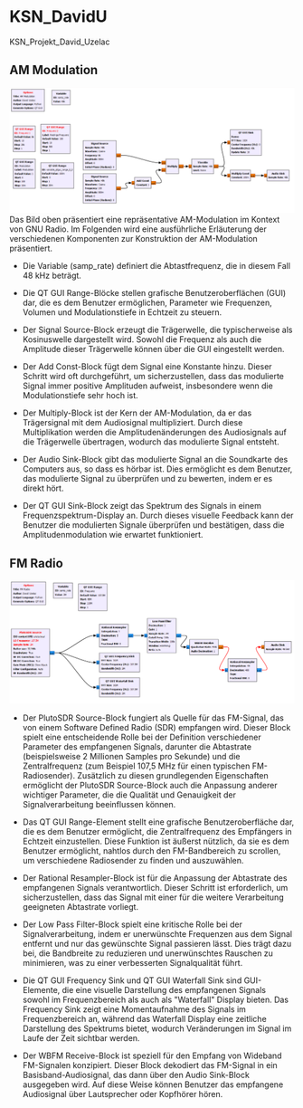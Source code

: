 # KSN_DavidU
KSN_Projekt_David_Uzelac

## AM Modulation
![alt text](https://github.com/Bypythagora/KSN_DavidU/blob/main/AM%20Modulation%20img.png)
Das Bild oben präsentiert eine repräsentative AM-Modulation im Kontext von GNU Radio. Im Folgenden wird eine ausführliche Erläuterung der verschiedenen Komponenten zur Konstruktion der AM-Modulation präsentiert.

+ Die Variable (samp_rate) definiert die Abtastfrequenz, die in diesem Fall 48 kHz beträgt.

+ Die QT GUI Range-Blöcke stellen grafische Benutzeroberflächen (GUI) dar, die es dem Benutzer ermöglichen, Parameter wie Frequenzen, Volumen und Modulationstiefe in Echtzeit zu steuern.

+ Der Signal Source-Block erzeugt die Trägerwelle, die typischerweise als Kosinuswelle dargestellt wird. Sowohl die Frequenz als auch die Amplitude dieser Trägerwelle können über die GUI eingestellt werden. 

+ Der Add Const-Block fügt dem Signal eine Konstante hinzu. Dieser Schritt wird oft durchgeführt, um sicherzustellen, dass das modulierte Signal immer positive Amplituden aufweist, insbesondere wenn die Modulationstiefe sehr hoch ist. 

+ Der Multiply-Block ist der Kern der AM-Modulation, da er das Trägersignal mit dem Audiosignal multipliziert. Durch diese Multiplikation werden die Amplitudenänderungen des Audiosignals auf die Trägerwelle übertragen, wodurch das modulierte Signal entsteht.
  
+ Der Audio Sink-Block gibt das modulierte Signal an die Soundkarte des Computers aus, so dass es hörbar ist. Dies ermöglicht es dem Benutzer, das modulierte Signal zu überprüfen und zu bewerten, indem er es direkt hört.
  
+ Der QT GUI Sink-Block zeigt das Spektrum des Signals in einem Frequenzspektrum-Display an. Durch dieses visuelle Feedback kann der Benutzer die modulierten Signale überprüfen und bestätigen, dass die Amplitudenmodulation wie erwartet funktioniert.


## FM Radio
![alt text](https://github.com/Bypythagora/KSN_DavidU/blob/main/FM%20Radio%20img.png)

+ Der PlutoSDR Source-Block fungiert als Quelle für das FM-Signal, das von einem Software Defined Radio (SDR) empfangen wird. Dieser Block spielt eine entscheidende Rolle bei der Definition verschiedener Parameter des empfangenen Signals, darunter die Abtastrate (beispielsweise 2 Millionen Samples pro Sekunde) und die Zentralfrequenz (zum Beispiel 107,5 MHz für einen typischen FM-Radiosender). Zusätzlich zu diesen grundlegenden Eigenschaften ermöglicht der PlutoSDR Source-Block auch die Anpassung anderer wichtiger Parameter, die die Qualität und Genauigkeit der Signalverarbeitung beeinflussen können.

+ Das QT GUI Range-Element stellt eine grafische Benutzeroberfläche dar, die es dem Benutzer ermöglicht, die Zentralfrequenz des Empfängers in Echtzeit einzustellen. Diese Funktion ist äußerst nützlich, da sie es dem Benutzer ermöglicht, nahtlos durch den FM-Bandbereich zu scrollen, um verschiedene Radiosender zu finden und auszuwählen.

+ Der Rational Resampler-Block ist für die Anpassung der Abtastrate des empfangenen Signals verantwortlich. Dieser Schritt ist erforderlich, um sicherzustellen, dass das Signal mit einer für die weitere Verarbeitung geeigneten Abtastrate vorliegt.

+ Der Low Pass Filter-Block spielt eine kritische Rolle bei der Signalverarbeitung, indem er unerwünschte Frequenzen aus dem Signal entfernt und nur das gewünschte Signal passieren lässt. Dies trägt dazu bei, die Bandbreite zu reduzieren und unerwünschtes Rauschen zu minimieren, was zu einer verbesserten Signalqualität führt.

+ Die QT GUI Frequency Sink und QT GUI Waterfall Sink sind GUI-Elemente, die eine visuelle Darstellung des empfangenen Signals sowohl im Frequenzbereich als auch als "Waterfall" Display bieten. Das Frequency Sink zeigt eine Momentaufnahme des Signals im Frequenzbereich an, während das Waterfall Display eine zeitliche Darstellung des Spektrums bietet, wodurch Veränderungen im Signal im Laufe der Zeit sichtbar werden.

+ Der WBFM Receive-Block ist speziell für den Empfang von Wideband FM-Signalen konzipiert. Dieser Block dekodiert das FM-Signal in ein Basisband-Audiosignal, das dann über den Audio Sink-Block ausgegeben wird. Auf diese Weise können Benutzer das empfangene Audiosignal über Lautsprecher oder Kopfhörer hören.

